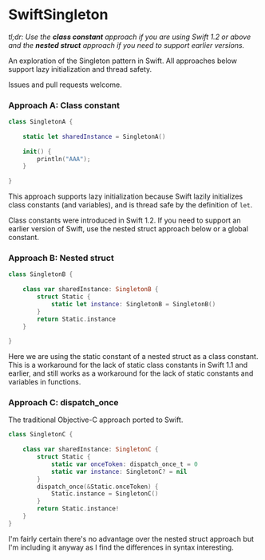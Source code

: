 SwiftSingleton
==============

_tl;dr: Use the **class constant** approach if you are using Swift 1.2 or above and the **nested struct** approach if you need to support earlier versions._

An exploration of the Singleton pattern in Swift. All approaches below support lazy initialization and thread safety.

Issues and pull requests welcome.

### Approach A: Class constant

```swift
class SingletonA {
    
    static let sharedInstance = SingletonA()
    
    init() {
        println("AAA");
    }
    
}
```

This approach supports lazy initialization because Swift lazily initializes class constants (and variables), and is thread safe by the definition of `let`.

Class constants were introduced in Swift 1.2. If you need to support an earlier version of Swift, use the nested struct approach below or a global constant.

### Approach B: Nested struct

```swift
class SingletonB {
    
    class var sharedInstance: SingletonB {
        struct Static {
            static let instance: SingletonB = SingletonB()
        }
        return Static.instance
    }
    
}
```

Here we are using the static constant of a nested struct as a class constant. This is a workaround for the lack of static class constants in Swift 1.1 and earlier, and still works as a workaround for the lack of static constants and variables in functions.

### Approach C: dispatch_once

The traditional Objective-C approach ported to Swift.

```swift
class SingletonC {
    
    class var sharedInstance: SingletonC {
        struct Static {
            static var onceToken: dispatch_once_t = 0
            static var instance: SingletonC? = nil
        }
        dispatch_once(&Static.onceToken) {
            Static.instance = SingletonC()
        }
        return Static.instance!
    }
}
```

I'm fairly certain there's no advantage over the nested struct approach but I'm including it anyway as I find the differences in syntax interesting.
